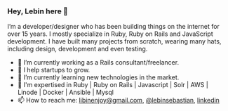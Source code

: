 ### Hey, Lebin here 👋

I’m a developer/designer who has been building things on the internet for over 15 years. I mostly specialize in Ruby, Ruby on Rails and JavaScript development. I have built many projects from scratch, wearing many hats, including design, development and even testing.

- 🔭 I’m currently working as a Rails consultant/freelancer.
- 🚀 I help startups to grow.
- 🌱 I’m currently learning new technologies in the market.
- 🧰 I'm expertised in Ruby | Ruby on Rails | Javascript | Solr | AWS | Linode | Docker | Ansible | Mysql
- 📫 How to reach me: [libinenjoy@gmail.com](mailto:libinenjoy@gmail.com), [@lebinsebastian](https://twitter.com/LebinSebastian), [linkedin](https://www.linkedin.com/in/lebin-sebastian-f-972b6716/)

<!--
**libinenjoy/libinenjoy** is a ✨ _special_ ✨ repository because its `README.md` (this file) appears on your GitHub profile.

Here are some ideas to get you started:

- 🔭 I’m currently working as a Rails consultant/freelancer. Expertised in Ruby | Ruby on Rails | Javascript | Solr | AWS | Docker | Ansible | Mysql
- 🌱 I’m currently learning new technologies in the market.
- 👯 I’m looking to collaborate on ...
- 🤔 I’m looking for help with ...
- 💬 Ask me about ...
- 📫 How to reach me: ...
- 😄 Pronouns: ...
- ⚡ Fun fact: ...
-->

